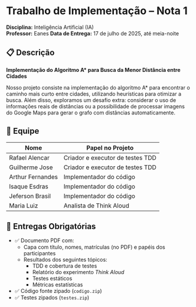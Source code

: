 # Trabalho de Implementação – Nota 1  
**Disciplina:** Inteligência Artificial (IA)  
**Professor:** Eanes
**Data de Entrega:** 17 de julho de 2025, até meia-noite  

## 📋 Descrição

**Implementação do Algoritmo A\* para Busca da Menor Distância entre Cidades**

Nosso projeto consiste na implementação do algoritmo A* para encontrar o caminho mais curto entre cidades, utilizando heurísticas para otimizar a busca. Além disso, exploramos um desafio extra: considerar o uso de informações reais de distâncias ou a possibilidade de processar imagens do Google Maps para gerar o grafo com distâncias automaticamente.

## 👥 Equipe

| Nome          | Papel no Projeto                     |
|-----------------------|--------------------------------------|
| Rafael Alencar        | Criador e executor de testes TDD     |
| Guilherme Jose        | Criador e executor de testes TDD     |
| Arthur Fernandes      | Implementador do código              |
| Isaque Esdras         | Implementador do código              |
| Jeferson Brasil       | Implementador do código              |
| Maria Luiz            | Analista de Think Aloud              |

## 📄 Entregas Obrigatórias

- ✅ Documento PDF com:
  - Capa com título, nomes, matrículas (no PDF) e papéis dos participantes
  - Resultados dos seguintes tópicos:
    - TDD e cobertura de testes
    - Relatório do experimento *Think Aloud*
    - Testes estáticos
    - Métricas estatísticas
- ✅ Código fonte zipado (`codigo.zip`)
- ✅ Testes zipados (`testes.zip`)
